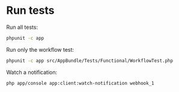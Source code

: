 Run tests
=========

Run all tests:

```bash
phpunit -c app
```

Run only the workflow test:

```bash
phpunit -c app src/AppBundle/Tests/Functional/WorkflowTest.php
```

Watch a notification:

```bash
php app/console app:client:watch-notification webhook_1
```
